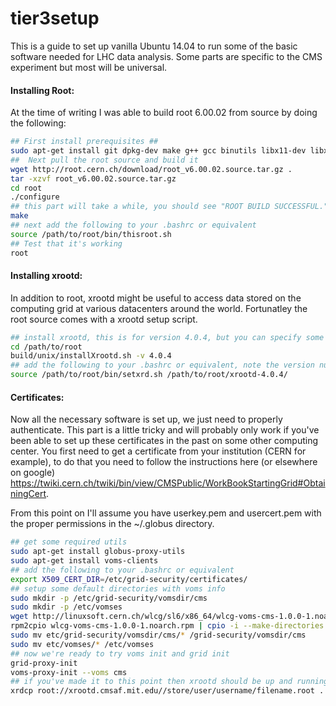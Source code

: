 tier3setup
==========
  This is a guide to set up vanilla Ubuntu 14.04 to run some of the basic software needed for LHC data analysis. Some parts are specific to the CMS experiment but most will be universal.
  
<h4>Installing Root:</h4> 

At the time of writing I was able to build root 6.00.02 from source by doing the following:

```bash
## First install prerequisites ##
sudo apt-get install git dpkg-dev make g++ gcc binutils libx11-dev libxpm-dev libxft-dev libxext-dev
##  Next pull the root source and build it
wget http://root.cern.ch/download/root_v6.00.02.source.tar.gz .
tar -xzvf root_v6.00.02.source.tar.gz
cd root
./configure
## this part will take a while, you should see "ROOT BUILD SUCCESSFUL." at the end, otherwise troubleshoot
make
## next add the following to your .bashrc or equivalent
source /path/to/root/bin/thisroot.sh
## Test that it's working
root
```

<h4>Installing xrootd:</h4> 

In addition to root, xrootd might be useful to access data stored on the computing grid at various datacenters around the world. Fortunatley the root source comes with a xrootd setup script.

```bash
## install xrootd, this is for version 4.0.4, but you can specify some other
cd /path/to/root
build/unix/installXrootd.sh -v 4.0.4
## add the following to your .bashrc or equivalent, note the version number
source /path/to/root/bin/setxrd.sh /path/to/root/xrootd-4.0.4/
```

<h4>Certificates:</h4>

Now all the necessary software is set up, we just need to properly authenticate. This part is a little tricky and will probably only work if you've been able to set up these certificates in the past on some other computing center. You first need to get a certificate from your institution (CERN for example), to do that you need to follow the instructions here (or elsewhere on google) https://twiki.cern.ch/twiki/bin/view/CMSPublic/WorkBookStartingGrid#ObtainingCert. 

From this point on I'll assume you have userkey.pem and usercert.pem with the proper permissions in the ~/.globus directory.

```bash
## get some required utils
sudo apt-get install globus-proxy-utils
sudo apt-get install voms-clients
## add the following to your .bashrc or equivalent
export X509_CERT_DIR=/etc/grid-security/certificates/
## setup some default directories with voms info
sudo mkdir -p /etc/grid-security/vomsdir/cms
sudo mkdir -p /etc/vomses
wget http://linuxsoft.cern.ch/wlcg/sl6/x86_64/wlcg-voms-cms-1.0.0-1.noarch.rpm
rpm2cpio wlcg-voms-cms-1.0.0-1.noarch.rpm | cpio -i --make-directories
sudo mv etc/grid-security/vomsdir/cms/* /grid-security/vomsdir/cms
sudo mv etc/vomses/* /etc/vomses
## now we're ready to try voms init and grid init
grid-proxy-init
voms-proxy-init --voms cms
## if you've made it to this point then xrootd should be up and running, can test it with xrdcp by inserting a proper file path
xrdcp root://xrootd.cmsaf.mit.edu//store/user/username/filename.root . 
```
